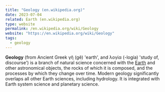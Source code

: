 ```yaml
---
title: "Geology (en.wikipedia.org)"
date: 2023-07-04
related: Earth (en.wikipedia.org)
type: website
permalink: /en.wikipedia.org/wiki/Geology
website: "https://en.wikipedia.org/wiki/Geology"
tags:
  - geology
---
```

**Geology** (from Ancient Greek γῆ (gê) 'earth', and λoγία (-logía) 'study of, discourse') is a branch of natural science concerned with the [Earth](/en.wikipedia.org/wiki/Earth) and other astronomical objects, the rocks of which it is composed, and the processes by which they change over time. Modern geology significantly overlaps all other Earth sciences, including hydrology. It is integrated with Earth system science and planetary science.